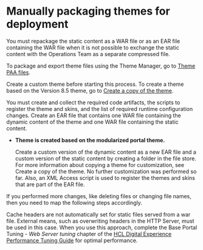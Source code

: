 # Manually packaging themes for deployment

You must repackage the static content as a WAR file or as an EAR file containing the WAR file when it is not possible to exchange the static content with the Operations Team as a separate compressed file.

To package and export theme files using the Theme Manager, go to [Theme PAA files](../../../developing_theme/dev_op_overview/theme_paa_files/index.md).

Create a custom theme before starting this process. To create a theme based on the Version 8.5 theme, go to [Create a copy of the theme](../../../customizing_theme/copying_theme/manual_copy_theme/index.md).

You must create and collect the required code artifacts, the scripts to register the theme and skins, and the list of required runtime configuration changes. Create an EAR file that contains one WAR file containing the dynamic content of the theme and one WAR file containing the static content.

-   **Theme is created based on the modularized portal theme.**

    Create a custom version of the dynamic content as a new EAR file and a custom version of the static content by creating a folder in the file store. For more information about copying a theme for customization, see Create a copy of the theme. No further customization was performed so far. Also, an XML Access script is used to register the themes and skins that are part of the EAR file.


If you performed more changes, like deleting files or changing file names, then you need to map the following steps accordingly.

Cache headers are not automatically set for static files served from a war file. External means, such as overwriting headers in the HTTP Server, must be used in this case. When you use this approach, complete the Base Portal Tuning - *Web Server tuning* chapter of the [HCL Digital Experience Performance Tuning Guide](https://support.hcltechsw.com/csm?id=kb_article&sysparm_article=KB0074411) for optimal performance.

<!--
-   **[Adding static content to your custom theme](../dev-theme/themeopt_move_repack_addstatic.md)**  
After you create a theme, you can begin to customize it by adding static content.
-   **[Adapt the scripts that register the custom theme and skins](../dev-theme/themeopt_move_repack_script.md)**  
You must adapt the scripts that register the custom theme and skins that were moved from the file store.
-   **[Adapting the list of required runtime configuration changes for your theme](../dev-theme/themeopt_move_repack_runtime.md)**  
You must adapt the list of required runtime configuration changes for your theme.
-   **[Test the custom EAR file](../dev-theme/themeopt_move_repack_test.md)**  
Test the new custom EAR file on your test server to verify that it deploys successfully.
-   **[Exporting content from the filestore](../dev-theme/themeopt_move_expfilestore.md)**  
You must export content from the filestore to create your custom theme. There are different options available to export files from the portal file store.


**Related information**  


[Manually creating a copy of your theme](../dev-theme/themeopt_cust_copytheme.md)

[Development and operations overview](../dev-theme/themeopt_move_devopaspect.md) --->


